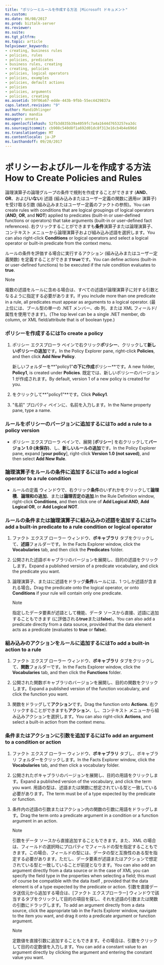 ```yaml
---
title: "ポリシーとルールを作成する方法 |Microsoft ドキュメント"
ms.custom: 
ms.date: 06/08/2017
ms.prod: biztalk-server
ms.reviewer: 
ms.suite: 
ms.tgt_pltfrm: 
ms.topic: article
helpviewer_keywords:
- creating, business rules
- policies, rules
- policies, predicates
- business rules, creating
- creating, policies
- policies, logical operators
- policies, examples
- policies, default actions
- policies
- policies, arguments
- policies, creating
ms.assetid: 59f06a67-edde-443b-9fbb-55ec4429837a
caps.latest.revision: "9"
author: MandiOhlinger
ms.author: mandia
manager: anneta
ms.openlocfilehash: 52fb3d835b39a4059fc7a4a1644d7653257ea3dc
ms.sourcegitcommit: cb908c540d8f1a692d01dc8f313e16cb4b4e696d
ms.translationtype: MT
ms.contentlocale: ja-JP
ms.lasthandoff: 09/20/2017
---
```

# <a name="how-to-create-policies-and-rules"></a><span data-ttu-id="96243-102">ポリシーおよびルールを作成する方法</span><span class="sxs-lookup"><span data-stu-id="96243-102">How to Create Policies and Rules</span></span>
<span data-ttu-id="96243-103">論理演算子の論理グループの条件で規則を作成することができます (**AND**、 **OR**、および**いない**) 述語 (組み込みまたはユーザー定義の関数に適用or 演算子) を受け取る引数 (組み込みまたはユーザー定義のファクトの参照)。</span><span class="sxs-lookup"><span data-stu-id="96243-103">You can create rules with conditions that are logical groupings of logical operators (**AND**, **OR**, and **NOT**) applied to predicates (built-in or user-defined functions or operators) that take arguments (built-in or user-defined fact references).</span></span> <span data-ttu-id="96243-104">右クリックすることができますも**条件**演算子または論理演算子、コンテキスト メニューから論理演算子および組み込み述語を選択します。</span><span class="sxs-lookup"><span data-stu-id="96243-104">You can also right-click **Conditions** or logical operators and select a logical operator or built-in predicate from the context menu.</span></span>  
  
 <span data-ttu-id="96243-105">ルールの条件を評価する場合に実行するアクション (組み込みまたはユーザー定義関数) を定義することができます**true**です。</span><span class="sxs-lookup"><span data-stu-id="96243-105">You can define actions (built-in or user-defined functions) to be executed if the rule condition evaluates to **true**.</span></span>  
  
> [!NOTE]
>  <span data-ttu-id="96243-106">複数の述語をルールに含める場合は、すべての述語が論理演算子に対する引数となるように指定する必要があります。</span><span class="sxs-lookup"><span data-stu-id="96243-106">If you include more than one predicate in a rule, all predicates must appear as arguments to a logical operator.</span></span> <span data-ttu-id="96243-107">(最上位には、ブール型の単一の .NET メンバー、db 列、または XML フィールド/属性を使用できます)。</span><span class="sxs-lookup"><span data-stu-id="96243-107">(The top level can be a single .NET member, db column, or XML field/attribute that is of boolean type.)</span></span>  
  
### <a name="to-create-a-policy"></a><span data-ttu-id="96243-108">ポリシーを作成するには</span><span class="sxs-lookup"><span data-stu-id="96243-108">To create a policy</span></span>  
  
1.  <span data-ttu-id="96243-109">ポリシー エクスプローラ ペインで右クリック**ポリシー**、クリックして**新しいポリシーの追加**です。</span><span class="sxs-lookup"><span data-stu-id="96243-109">In the Policy Explorer pane, right-click **Policies**, and then click **Add New Policy**.</span></span>  
  
     <span data-ttu-id="96243-110">新しいフォルダーを**"policy1"**の下に作成**ポリシー**です。</span><span class="sxs-lookup"><span data-stu-id="96243-110">A new folder, **Policy1**, is created under **Policies**.</span></span> <span data-ttu-id="96243-111">既定では、新しいポリシーのバージョン 1 が作成されます。</span><span class="sxs-lookup"><span data-stu-id="96243-111">By default, version 1 of a new policy is created for you.</span></span>  
  
2.  <span data-ttu-id="96243-112">をクリックして**"policy1"**です。</span><span class="sxs-lookup"><span data-stu-id="96243-112">Click **Policy1**.</span></span>  
  
3.  <span data-ttu-id="96243-113">"名前" プロパティ ペインに、名前を入力します。</span><span class="sxs-lookup"><span data-stu-id="96243-113">In the Name property pane, type a name.</span></span>  
  
### <a name="to-add-a-rule-to-a-policy-version"></a><span data-ttu-id="96243-114">ルールをポリシーのバージョンに追加するには</span><span class="sxs-lookup"><span data-stu-id="96243-114">To add a rule to a policy version</span></span>  
  
-   <span data-ttu-id="96243-115">ポリシー エクスプローラ ペインで、展開 [**ポリシー**] を右クリックして**バージョン 1.0 (未保存)**、し、**新しいルールの追加**です。</span><span class="sxs-lookup"><span data-stu-id="96243-115">In the Policy Explorer pane, expand [**your policy**], right-click **Version 1.0 (not saved)**, and then select **Add New Rule**.</span></span>  
  
### <a name="to-add-a-logical-operator-to-a-rule-condition"></a><span data-ttu-id="96243-116">論理演算子をルールの条件に追加するには</span><span class="sxs-lookup"><span data-stu-id="96243-116">To add a logical operator to a rule condition</span></span>  
  
-   <span data-ttu-id="96243-117">ルールの定義 ウィンドウで、右クリック**条件**のいずれかをクリックして**論理積**、**論理和の追加**、または**論理否定の追加**.</span><span class="sxs-lookup"><span data-stu-id="96243-117">In the Rule Definition window, right-click **Conditions**, and then click one of **Add Logical AND**, **Add Logical OR**, or **Add Logical NOT**.</span></span>  
  
### <a name="to-add-a-built-in-predicate-to-a-rule-condition-or-logical-operator"></a><span data-ttu-id="96243-118">ルールの条件または論理演算子に組み込みの述語を追加するには</span><span class="sxs-lookup"><span data-stu-id="96243-118">To add a built-in predicate to a rule condition or logical operator</span></span>  
  
1.  <span data-ttu-id="96243-119">ファクト エクスプ ローラー ウィンドウ、**ボキャブラリ** タブをクリックして、**述語**フォルダーです。</span><span class="sxs-lookup"><span data-stu-id="96243-119">In the Facts Explorer window, click the **Vocabularies** tab, and then click the **Predicates** folder.</span></span>  
  
2.  <span data-ttu-id="96243-120">公開された述語ボキャブラリのバージョンを展開し、目的の述語をクリックします。</span><span class="sxs-lookup"><span data-stu-id="96243-120">Expand a published version of a predicate vocabulary, and click the predicate you want.</span></span>  
  
3.  <span data-ttu-id="96243-121">論理演算子、またはに述語をドラッグ**条件**ルールには、1 つしか述語が含まれる場合。</span><span class="sxs-lookup"><span data-stu-id="96243-121">Drag the predicate onto the logical operator, or onto **Conditions** if your rule will contain only one predicate.</span></span>  
  
    > [!NOTE]
    >  <span data-ttu-id="96243-122">指定したデータ要素が述語として機能、データ ソースから直接、述語に追加することもできます (に評価される**true**または**false**)。</span><span class="sxs-lookup"><span data-stu-id="96243-122">You can also add a predicate directly from a data source, provided that the data element acts as a predicate (evaluates to **true** or **false**).</span></span>  
  
### <a name="to-add-a-built-in-action-to-a-rule"></a><span data-ttu-id="96243-123">組み込みのアクションをルールに追加するには</span><span class="sxs-lookup"><span data-stu-id="96243-123">To add a built-in action to a rule</span></span>  
  
1.  <span data-ttu-id="96243-124">ファクト エクスプ ローラー ウィンドウ、**ボキャブラリ** タブをクリックして、**関数**フォルダーです。</span><span class="sxs-lookup"><span data-stu-id="96243-124">In the Facts Explorer window, click the **Vocabularies** tab, and then click the **Functions** folder.</span></span>  
  
2.  <span data-ttu-id="96243-125">公開された関数ボキャブラリのバージョンを展開し、目的の関数をクリックします。</span><span class="sxs-lookup"><span data-stu-id="96243-125">Expand a published version of the function vocabulary, and click the function you want.</span></span>  
  
3.  <span data-ttu-id="96243-126">関数をドラッグして**アクション**です。</span><span class="sxs-lookup"><span data-stu-id="96243-126">Drag the function onto **Actions**.</span></span> <span data-ttu-id="96243-127">右クリックすることができますも**アクション**、し、コンテキスト メニューから組み込みアクションを選択します。</span><span class="sxs-lookup"><span data-stu-id="96243-127">You can also right-click **Actions**, and select a built-in action from the context menu.</span></span>  
  
### <a name="to-add-an-argument-to-a-condition-or-action"></a><span data-ttu-id="96243-128">条件またはアクションに引数を追加するには</span><span class="sxs-lookup"><span data-stu-id="96243-128">To add an argument to a condition or action</span></span>  
  
1.  <span data-ttu-id="96243-129">ファクト エクスプ ローラー ウィンドウ、**ボキャブラリ** タブし、ボキャブラリ フォルダーをクリックします。</span><span class="sxs-lookup"><span data-stu-id="96243-129">In the Facts Explorer window, click the **Vocabularies** tab, and then click a vocabulary folder.</span></span>  
  
2.  <span data-ttu-id="96243-130">公開されたボキャブラリのバージョンを展開し、目的の用語をクリックします。</span><span class="sxs-lookup"><span data-stu-id="96243-130">Expand a published version of the vocabulary, and click the term you want.</span></span> <span data-ttu-id="96243-131">用語の型は、述語または関数に想定されている型と一致している必要があります。</span><span class="sxs-lookup"><span data-stu-id="96243-131">The term must be of a type expected by the predicate or function.</span></span>  
  
3.  <span data-ttu-id="96243-132">条件内の述語の引数またはアクション内の関数の引数に用語をドラッグします。</span><span class="sxs-lookup"><span data-stu-id="96243-132">Drag the term onto a predicate argument in a condition or a function argument in an action.</span></span>  
  
    > [!NOTE]
    >  <span data-ttu-id="96243-133">引数をデータ ソースから直接追加することもできます。また、XML の場合は、フィールドの選択時にプロパティでフィールドの型を指定することもできます。この場合、フィールドの型には、データの型と互換性のある型を指定する必要があります。ただし、データ要素が述語またはアクションで想定されている型と一致していることが前提となります。</span><span class="sxs-lookup"><span data-stu-id="96243-133">You can also add an argument directly from a data source or in the case of XML you can specify the field type in the properties when selecting a field; this must of course be compatible with the data itself , provided that the data element is of a type expected by the predicate or action.</span></span> <span data-ttu-id="96243-134">引数を直接データ送信元から追加する場合は、[ファクト エクスプローラー] ウィンドウで該当するタブをクリックして目的の項目を探し、それを述語の引数または関数の引数にドラッグします。</span><span class="sxs-lookup"><span data-stu-id="96243-134">To add an argument directly from a data source, click the appropriate tab in the Facts Explorer window, navigate to the item you want, and drag it onto a predicate argument or function argument.</span></span>  
  
    > [!NOTE]
    >  <span data-ttu-id="96243-135">定数値を直接引数に追加することもできます。その場合は、引数をクリックして目的の定数値を入力します。</span><span class="sxs-lookup"><span data-stu-id="96243-135">You can add a constant value to an argument directly by clicking the argument and entering the constant value you want.</span></span>